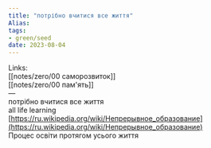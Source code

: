 ```yaml
---
title: "потрібно вчитися все життя"
Alias: 
tags:
- green/seed
date: 2023-08-04
---
```

Links:  
[[notes/zero/00 саморозвиток]]  
[[notes/zero/00 пам'ять]]  
—  
потрібно вчитися все життя  
all life learning  
[https://ru.wikipedia.org/wiki/Непрерывное_образование](https://ru.wikipedia.org/wiki/Непрерывное_образование)  
Процес освіти протягом усього життя

